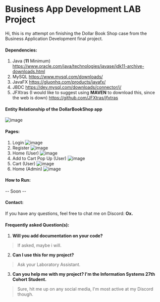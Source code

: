 # Business App Development LAB Project
Hi, this is my attempt on finishing the Dollar Book Shop case from the Business Application Development final project.

#### Dependencies:
1. Java (**11** Minimum)
   https://www.oracle.com/java/technologies/javase/jdk11-archive-downloads.html
2. MySQL
   https://www.mysql.com/downloads/
3. JavaFX
   https://gluonhq.com/products/javafx/
4. JBDC
   https://dev.mysql.com/downloads/connector/j/
5. JFXtras (I would like to suggest using **MAVEN** to download this, since the web is down)
   https://github.com/JFXtras/jfxtras

#### Entity Relationship of the DollarBookShop app
![image](https://github.com/user-attachments/assets/06c87d26-5c81-4603-a3a5-c7ce5d806e4c)

#### Pages:
1. Login
   ![image](https://github.com/user-attachments/assets/08ee03ec-0f5b-4a29-b555-fc0270f5eb90)
2. Register
   ![image](https://github.com/user-attachments/assets/1f4fc01b-cdee-42f7-9ff5-7729bd61b50c)
3. Home (User)
   ![image](https://github.com/user-attachments/assets/2be0acec-6a73-4e9a-a8f8-33bc0c09211f)
4. Add to Cart Pop Up (User)
   ![image](https://github.com/user-attachments/assets/d17e4132-c285-44cc-8081-a94f14cdb8b0)
5. Cart (User)
   ![image](https://github.com/user-attachments/assets/4f25ac84-5dbd-49d6-9263-8a2e089850d5)
6. Home (Admin)
   ![image](https://github.com/user-attachments/assets/de029be2-0385-4881-850b-9a4270fa09b5)

#### How to Run:
-- Soon --

#### Contact:
If you have any questions, feel free to chat me on Discord: **Ox.**

#### Frequently asked Question(s):
1. **Will you add documentation on your code?**
> If asked, maybe i will.
2. **Can I use this for my project?**
> Ask your Laboratory Assistant.
3. **Can you help me with my project? I'm the Information Systems 27th Cohort Student.**
> Sure, hit me up on any social media, I'm most active at my Discord though.
